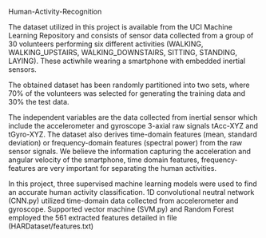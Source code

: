 Human-Activity-Recognition

The dataset utilized in this project is available from the UCI Machine Learning Repository and consists of sensor data collected from a group of 30 volunteers performing six different activities (WALKING, WALKING_UPSTAIRS, WALKING_DOWNSTAIRS, SITTING, STANDING, LAYING). These actiwhile wearing a smartphone with embedded inertial sensors. 

The obtained dataset has been randomly partitioned into two sets, where 70% of the volunteers was selected for generating the training data and 30% the test data.

The independent variables are the data collected from inertial sensor which include the accelerometer and gyroscope 3-axial raw signals tAcc-XYZ and tGyro-XYZ.  The dataset also derives time-domain features (mean, standard deviation) or frequency-domain features (spectral power) from the raw sensor signals. We believe the information capturing the acceleration and angular velocity of the smartphone, time domain features, frequency-features are very important for separating the human activities.

In this project, three supervised machine learning models were used to find an accurate human activity classification. 1D convolutional neutral network (CNN.py) utilized time-domain data collected from accelerometer and gyroscope. Supported vector machine (SVM.py) and Random Forest employed the 561 extracted features detailed in file (HARDataset/features.txt)





